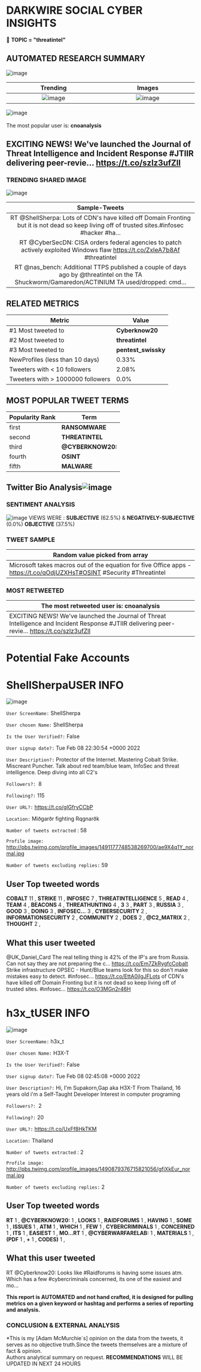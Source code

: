 # DARKWIRE SOCIAL CYBER INSIGHTS 
&#x1F34E; **TOPIC = "threatintel"**

## AUTOMATED RESEARCH SUMMARY
  ![image](darkLogo.png)   

|  Trending  |   Images | 
:-------------------------:|:-------------------------:
|  ![image](assets/threatintel/imageFile1.jpg)     <img width=200/> | ![image](assets/threatintel/imageFile2.jpg) <img width=200/> |   
 
 
![image](assets/threatintel/TWEETS.png)
<br></br>
The most popular user is: **cnoanalysis**  
 

## EXCITING NEWS! We've launched the Journal of Threat Intelligence and Incident Response #JTIIR delivering peer-revie… https://t.co/szlz3ufZlI 

  




### TRENDING SHARED IMAGE

![image](assets/threatintel/twitterPostedImage.png)



|                **Sample-Tweets**        |
| :-------------: |
| RT @ShellSherpa: Lots of CDN's have killed off Domain Fronting but it is not dead so keep living off of trusted sites.#infosec #hacker #ha… |
| RT @CyberSecDN: CISA orders federal agencies to patch actively exploited Windows flaw https://t.co/ZxIeA7b8Af #threatintel |
| RT @nas_bench: Additional TTPS published a couple of days ago by @threatintel on the TA Shuckworm/Gamaredon/ACTINIUM TA used/dropped: cmd… |

## RELATED METRICS<br>
| Metric | Value |
| ------------- | ------------- |
| #1 Most tweeted to  | **Cyberknow20** |
| #2 Most tweeted to  | **threatintel** |
| #3 Most tweeted to  | **pentest_swissky** |
| NewProfiles (less than 10 days) | 0.33%  |
| Tweeters with < 10 followers  | 2.08%|
| Tweeters with > 1000000 followers  | 0.0%  |



## MOST POPULAR TWEET TERMS 


| Popularity Rank  | Term |
| ------------- | ------------- |
| first  | **RANSOMWARE**  |
| second  | **THREATINTEL**  |
| third  | **@CYBERKNOW20:** |
| fourth  | **OSINT**  |
| fifth  | **MALWARE**  |


## Twitter Bio Analysis![image](assets/threatintel/BIO.png)
### SENTIMENT ANALYSIS
![image](assets/threatintel/sentiment.png)
VIEWS WERE : **SUBJECTIVE**  (62.5%) & **NEGATIVELY-SUBJECTIVE** (0.0%) **OBJECTIVE** (37.5%)

### TWEET SAMPLE 
| Random value picked from array |
| ------------- |
|Microsoft takes macros out of the equation for five Office apps - https://t.co/qOdjUZXHsT#OSINT #Security #Threatintel |

### MOST RETWEETED 

| The most retweeted user is: **cnoanalysis**  |
| ------------- |
| EXCITING NEWS! We've launched the Journal of Threat Intelligence and Incident Response #JTIIR delivering peer-revie… https://t.co/szlz3ufZlI |

# Potential Fake Accounts
 
# ShellSherpaUSER INFO
![image](http://pbs.twimg.com/profile_images/1491177748538269700/ae9X4q1Y_normal.jpg)
 
`User ScreenName:` ShellSherpa 
 
`User chosen Name:` ShellSherpa 
 
`Is the User Verified?:` False 
 
`User signup date?:` Tue Feb 08 22:30:54 +0000 2022 
 
`User Description?:` Protector of the Internet. Mastering Cobalt Strike. Miscreant Puncher. Talk about red team/blue team, InfoSec and threat intelligence. Deep diving into all C2's 
 
`Followers?: `8 
 
`Following?:` 115 
 
`User URL?:` https://t.co/glGfryCCbP 
 
`Location:` Miðgarðr fighting Rqgnarðk 
 
`Number of tweets extracted`  : 58 
 
`Profile image:` http://pbs.twimg.com/profile_images/1491177748538269700/ae9X4q1Y_normal.jpg 
 
`Number of tweets excluding replies:` 59 
 

 

 
## User Top tweeted words 
 
**COBALT** 11 , **STRIKE** 11 , **INFOSEC** 7 , **THREATINTELLIGENCE** 5 , **READ** 4 , **TEAM** 4 , **BEACONS** 4 , **THREATHUNTING** 4 , **3** 3 , **PART** 3 , **RUSSIA** 3 , **GOOD** 3 , **DOING** 3 , **INFOSEC…** 3 , **CYBERSECURITY** 2 , **INFORMATIONSECURITY** 2 , **COMMUNITY** 2 , **DOES** 2 , **@C2_MATRIX** 2 , **THOUGHT** 2 , 
 
## What this user tweeted
 
@UK_Daniel_Card The real telling thing is 42% of the IP's are from Russia. Can not say they are not preparing the c… https://t.co/Em7ZkRygfcCobalt Strike infrastructure OPSEC - Hunt/Blue teams look for this so don't make mistakes easy to detect.
 #infosec… https://t.co/EttA0ilgJFLots of CDN's have killed off Domain Fronting but it is not dead so keep living off of trusted sites.
#infosec… https://t.co/O3MGn2r46H
 
# h3x_tUSER INFO
![image](http://pbs.twimg.com/profile_images/1490879376715821056/gfiXkEur_normal.jpg)
 
`User ScreenName:` h3x_t 
 
`User chosen Name:` H3X-T 
 
`Is the User Verified?:` False 
 
`User signup date?:` Tue Feb 08 02:45:08 +0000 2022 
 
`User Description?:` Hi, I'm Supakorn,Gap aka H3X-T
From Thailand, 16 years old
i'm a Self-Taught Developer
Interest in computer programing 
 
`Followers?: `2 
 
`Following?:` 20 
 
`User URL?:` https://t.co/UxFf8HkTKM 
 
`Location:` Thailand 
 
`Number of tweets extracted`  : 2 
 
`Profile image:` http://pbs.twimg.com/profile_images/1490879376715821056/gfiXkEur_normal.jpg 
 
`Number of tweets excluding replies:` 2 
 

 

 
## User Top tweeted words 
 
**RT** 1 , **@CYBERKNOW20:** 1 , **LOOKS** 1 , **RAIDFORUMS** 1 , **HAVING** 1 , **SOME** 1 , **ISSUES** 1 , **ATM** 1 , **WHICH** 1 , **FEW** 1 , **CYBERCRIMINALS** 1 , **CONCERNED** 1 , **ITS** 1 , **EASIEST** 1 , **MO…RT** 1 , **@CYBERWARFARELAB:** 1 , **MATERIALS** 1 , **(PDF** 1 , **+** 1 , **CODES)** 1 , 
 
## What this user tweeted
 
RT @Cyberknow20: Looks like #Raidforums is having some issues atm. Which has a few #cybercriminals concerned, its one of the easiest and mo…
 

<b> This report is AUTOMATED and not hand crafted, it is designed for pulling metrics on a given keyword or hashtag and performs a series of reporting and analysis.</b>  
### CONCLUSION & EXTERNAL ANALYSIS

*This is my [Adam McMurchie`s] opinion on the data from the tweets, it serves as no objective truth.Since the tweets themselves are a mixture of fact & opinion.<br>
Authors analytical summary on request.
**RECOMMENDATIONS** WILL BE UPDATED IN NEXT  24 HOURS <br>